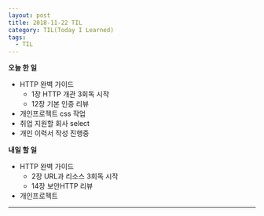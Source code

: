 ```yaml
---
layout: post
title: 2018-11-22 TIL
category: TIL(Today I Learned)
tags:
  - TIL
---
```




**오늘 한 일**

- HTTP 완벽 가이드
  - 1장 HTTP 개관 3회독 시작
  - 12장 기본 인증 리뷰
- 개인프로젝트 css 작업
- 취업 지원할 회사 select
- 개인 이력서 작성 진행중

**내일 할 일**

- HTTP 완벽 가이드
  - 2장 URL과 리소스 3회독 시작
  - 14장 보안HTTP 리뷰
- 개인프로젝트

---

